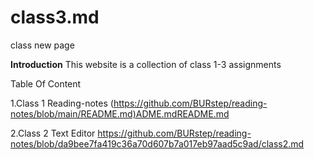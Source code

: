 # class3.md

class new page

**Introduction**
This website is a collection of class 1-3 assignments

Table Of Content

1.Class 1 Reading-notes
(<https://github.com/BURstep/reading-notes/blob/main/README.md)ADME.mdREADME.md>

2.Class 2 Text Editor
<https://github.com/BURstep/reading-notes/blob/da9bee7fa419c36a70d607b7a017eb97aad5c9ad/class2.md>
